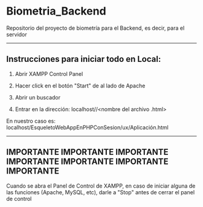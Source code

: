 # Biometria_Backend
Repositorio del proyecto de biometría para el Backend, es decir, para el servidor


---------------------------------------------------------------------------------------------------------
Instrucciones para iniciar todo en Local:
---------------------------------------------------------------------------------------------------------
1. Abrir XAMPP Control Panel

2. Hacer click en el botón "Start" de al lado de Apache

3. Abrir un buscador

4. Entrar en la dirección: localhost/<nombre de la carpeta destino>/<nombre del archivo .html>

En nuestro caso es: localhost/EsqueletoWebAppEnPHPConSesion/ux/Aplicación.html



---------------------------------------------------------------------------------------------------------
IMPORTANTE	IMPORTANTE	IMPORTANTE	IMPORTANTE	IMPORTANTE	IMPORTANTE	IMPORTANTE
---------------------------------------------------------------------------------------------------------

Cuando se abra el Panel de Control de XAMPP, en caso de iniciar alguna de las funciones (Apache,
MySQL, etc), darle a "Stop" antes de cerrar el panel de control
